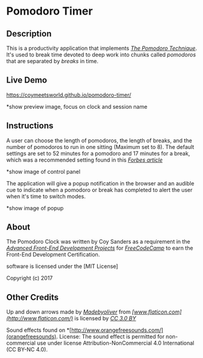 # Pomodoro Timer

## Description

This is a productivity application that implements *[The Pomodoro Technique](http://cirillocompany.de/pages/pomodoro-technique)*. It's used to break time devoted to deep work into chunks called *pomodoros* that are separated by *breaks* in time. 

## Live Demo

https://coymeetsworld.github.io/pomodoro-timer/

*show preview image, focus on clock and session name

## Instructions

A user can choose the length of pomodoros, the length of breaks, and the number of pomodoros to run in one sitting (Maximum set to 8). The default settings are set to 52 minutes for a pomodoro and 17 minutes for a break, which was a recommended setting found in this *[Forbes article](http://www.forbes.com/sites/travisbradberry/2016/06/07/why-the-8-hour-workday-doesnt-work/)*

*show image of control panel

The application will give a popup notification in the browser and an audible cue to indicate when a pomodoro or break has completed to alert the user when it's time to switch modes.

*show image of popup

## About

The Pomodoro Clock was written by Coy Sanders as a requirement in the *[Advanced Front-End Development Projects](https://www.freecodecamp.com/challenges/build-a-pomodoro-clock)* for *[FreeCodeCamp](http://www.freecodecamp.com)* to earn the Front-End Development Certification.

software is licensed under the [MIT License]

Copyright (c) 2017 

## Other Credits

Up and down arrows made by *[Madebyoliver](http://www.flaticon.com/authors/madebyoliver)* from *[www.flaticon.com](http://www.flaticon.com/)* is licensed by *[CC 3.0 BY](http://creativecommons.org/licenses/by/3.0/)*

Sound effects found on *[http://www.orangefreesounds.com/](orangefreesounds). License: The sound effect is permitted for non-commercial use under license Attribution-NonCommercial 4.0 International (CC BY-NC 4.0).



